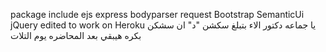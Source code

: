 package include 
ejs express bodyparser request
Bootstrap SemanticUi jQuery
edited to work on Heroku
يا جماعه دكتور الاء بتبلغ سكشن "د" ان سشكن بكره هيبقي بعد المحاضره يوم التلات

